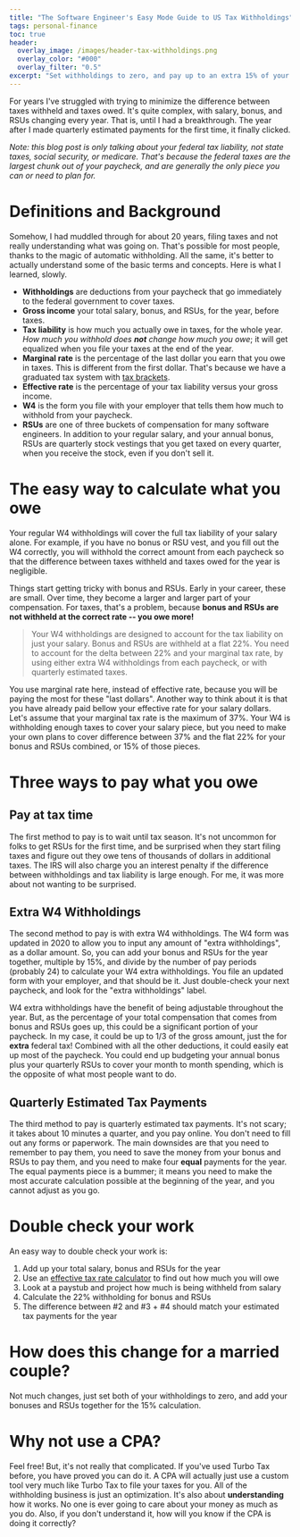 ```yaml
---
title: "The Software Engineer's Easy Mode Guide to US Tax Withholdings"
tags: personal-finance
toc: true
header:
  overlay_image: /images/header-tax-withholdings.png
  overlay_color: "#000"
  overlay_filter: "0.5"
excerpt: "Set withholdings to zero, and pay up to an extra 15% of your bonus and RSU vest in the form of quarterly estimated taxes"
---
```


For years I've struggled with trying to minimize the difference between taxes withheld and taxes owed. It's quite complex, with salary, bonus, and RSUs changing every year. That is, until I had a breakthrough. The year after I made quarterly estimated payments for the first time, it finally clicked.

*Note: this blog post is only talking about your federal tax liability, not state taxes, social security, or medicare. That's because the federal taxes are the largest chunk out of your paycheck, and are generally the only piece you can or need to plan for.*

# Definitions and Background

Somehow, I had muddled through for about 20 years, filing taxes and not really understanding what was going on. That's possible for most people, thanks to the magic of automatic withholding. All the same, it's better to actually understand some of the basic terms and concepts. Here is what I learned, slowly.

- **Withholdings** are deductions from your paycheck that go immediately to the federal government to cover taxes.
- **Gross income** your total salary, bonus, and RSUs, for the year, before taxes.
- **Tax liability** is how much you actually owe in taxes, for the whole year. *How much you withhold does **not** change how much you owe*; it will get equalized when you file your taxes at the end of the year.
- **Marginal rate** is the percentage of the last dollar you earn that you owe in taxes. This is different from the first dollar. That's because we have a graduated tax system with [tax brackets](https://www.investopedia.com/terms/p/progressivetax.asp).
- **Effective rate** is the percentage of your tax liability versus your gross income.
- **W4** is the form you file with your employer that tells them how much to withhold from your paycheck.
- **RSUs** are one of three buckets of compensation for many software engineers. In addition to your regular salary, and your annual bonus, RSUs are quarterly stock vestings that you get taxed on every quarter, when you receive the stock, even if you don't sell it.

# The easy way to calculate what you owe

Your regular W4 withholdings will cover the full tax liability of your salary alone. For example, if you have no bonus or RSU vest, and you fill out the W4 correctly, you will withhold the correct amount from each paycheck so that the difference between taxes withheld and taxes owed for the year is negligible.

Things start getting tricky with bonus and RSUs. Early in your career, these are small. Over time, they become a larger and larger part of your compensation. For taxes, that's a problem, because **bonus and RSUs are not withheld at the correct rate -- you owe more!**

> Your W4 withholdings are designed to account for the tax liability on just your salary. Bonus and RSUs are withheld at a flat 22%. You need to account for the delta between 22% and your marginal tax rate, by using either extra W4 withholdings from each paycheck, or with quarterly estimated taxes.

You use marginal rate here, instead of effective rate, because you will be paying the most for these "last dollars". Another way to think about it is that you have already paid bellow your effective rate for your salary dollars. Let's assume that your marginal tax rate is the maximum of 37%. Your W4 is withholding enough taxes to cover your salary piece, but you need to make your own plans to cover difference between 37% and the flat 22% for your bonus and RSUs combined, or 15% of those pieces.

# Three ways to pay what you owe

## Pay at tax time

The first method to pay is to wait until tax season. It's not uncommon for folks to get RSUs for the first time, and be surprised when they start filing taxes and figure out they owe tens of thousands of dollars in additional taxes. The IRS will also charge you an interest penalty if the difference between withholdings and tax liability is large enough. For me, it was more about not wanting to be surprised.

## Extra W4 Withholdings

The second method to pay is with extra W4 withholdings. The W4 form was updated in 2020 to allow you to input any amount of "extra withholdings", as a dollar amount. So, you can add your bonus and RSUs for the year together, multiple by 15%, and divide by the number of pay periods (probably 24) to calculate your W4 extra withholdings. You file an updated form with your employer, and that should be it. Just double-check your next paycheck, and look for the "extra withholdings" label.

W4 extra withholdings have the benefit of being adjustable throughout the year. But, as the percentage of your total compensation that comes from bonus and RSUs goes up, this could be a significant portion of your paycheck. In my case, it could be up to 1/3 of the gross amount, just the for **extra** federal tax! Combined with all the other deductions, it could easily eat up most of the paycheck. You could end up budgeting your annual bonus plus your quarterly RSUs to cover your month to month spending, which is the opposite of what most people want to do.

## Quarterly Estimated Tax Payments

The third method to pay is quarterly estimated tax payments. It's not scary; it takes about 10 minutes a quarter, and you pay online. You don't need to fill out any forms or paperwork. The main downsides are that you need to remember to pay them, you need to save the money from your bonus and RSUs to pay them, and you need to make four **equal** payments for the year. The equal payments piece is a bummer; it means you need to make the most accurate calculation possible at the beginning of the year, and you cannot adjust as you go.

# Double check your work

An easy way to double check your work is:

1. Add up your total salary, bonus and RSUs for the year
2. Use an [effective tax rate calculator](https://equitable.com/retirement/products/variable-annuities/investment-edge-annuity/estimate_your_effective_tax_rate) to find out how much you will owe
3. Look at a paystub and project how much is being withheld from salary
4. Calculate the 22% withholding for bonus and RSUs
5. The difference between #2 and #3 + #4 should match your estimated tax payments for the year

# How does this change for a married couple?

Not much changes, just set both of your withholdings to zero, and add your bonuses and RSUs together for the 15% calculation.

# Why not use a CPA?

Feel free! But, it's not really that complicated. If you've used Turbo Tax before, you have proved you can do it. A CPA will actually just use a custom tool very much like Turbo Tax to file your taxes for you. All of the withholding business is just an optimization. It's also about **understanding** how it works. No one is ever going to care about your money as much as you do. Also, if you don't understand it, how will you know if the CPA is doing it correctly?
